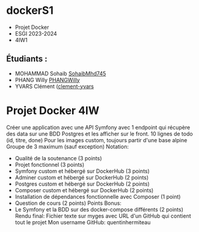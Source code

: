 # dockerS1
- Projet Docker
- ESGI 2023-2024
- 4IW1

## Étudiants :
- MOHAMMAD Sohaib [SohaibMhd745](https://github.com/SohaibMhd745)
- PHANG Willy [PHANGWilly](https://github.com/PHANGWilly)
- YVARS Clément ([clement-yvars](https://github.com/clement-Yvars)

# Projet Docker 4IW
Créer une application avec une API Symfony avec 1 endpoint qui récupère des data sur une
BDD Postgres et les afficher sur le front. 10 lignes de todo (id, titre, done)
Pour les images custom, toujours partir d'une base alpine
Groupe de 3 maximum (sauf exception)
Notation:
- Qualité de la soutenance (3 points)
- Projet fonctionnel (3 points)
- Symfony custom et hébergé sur DockerHub (3 points)
- Adminer custom et hébergé sur DockerHub (2 points)
- Postgres custom et hébergé sur DockerHub (2 points)
- Composer custom et hébergé sur DockerHub (2 points)
- Installation de dépendances fonctionnelle avec Composer (1 point)
- Question de cours (2 points)
Points Bonus:
- Le Symfony et la BDD sur des docker-compose différents (2 points)
Rendu final:
Fichier texte sur myges avec URL d'un GitHub qui contient tout le projet
Mon username GitHub: quentinhermiteau
